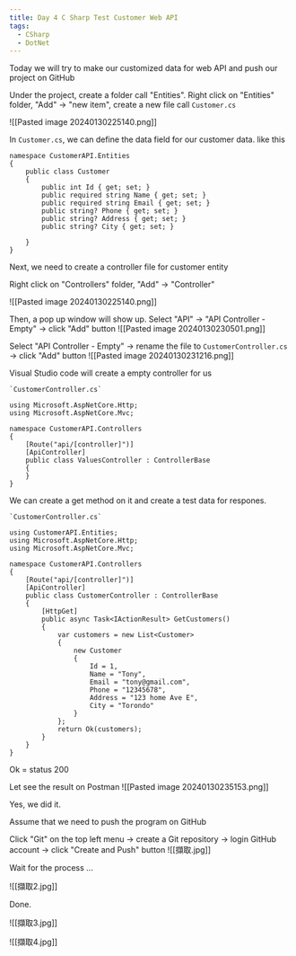 ```yaml
---
title: Day 4 C Sharp Test Customer Web API
tags:
  - CSharp
  - DotNet
---
```

Today we will try to make our customized data for web API and push our project on GitHub

Under the project, create a folder call "Entities".
Right click on "Entities" folder, "Add" -> "new item", create a new file call `Customer.cs`

![[Pasted image 20240130225140.png]]

In `Customer.cs`, we can define the data field for our customer data.
like this

```
namespace CustomerAPI.Entities
{
    public class Customer
    {
        public int Id { get; set; }
        public required string Name { get; set; }
        public required string Email { get; set; }
        public string? Phone { get; set; }
        public string? Address { get; set; }
        public string? City { get; set; }

    }
}

```

Next, we need to create a controller file for customer entity

Right click on "Controllers" folder, "Add" -> "Controller"

![[Pasted image 20240130225140.png]]

Then, a pop up window will show up.
Select "API" -> "API Controller - Empty" -> click "Add" button ![[Pasted image 20240130230501.png]]

Select "API Controller - Empty" -> rename the file to `CustomerController.cs` -> click "Add" button 
![[Pasted image 20240130231216.png]]

Visual Studio code will create a empty controller for us

```
`CustomerController.cs`

using Microsoft.AspNetCore.Http;
using Microsoft.AspNetCore.Mvc;

namespace CustomerAPI.Controllers
{
    [Route("api/[controller]")]
    [ApiController]
    public class ValuesController : ControllerBase
    {
    }
}
```

We can create a get method on it and create a test data for respones.
```
`CustomerController.cs`

using CustomerAPI.Entities;
using Microsoft.AspNetCore.Http;
using Microsoft.AspNetCore.Mvc;

namespace CustomerAPI.Controllers
{
    [Route("api/[controller]")]
    [ApiController]
    public class CustomerController : ControllerBase
    {
        [HttpGet]
        public async Task<IActionResult> GetCustomers() 
        {
            var customers = new List<Customer>
            {
                new Customer
                {
                    Id = 1,
                    Name = "Tony",
                    Email = "tony@gmail.com",
                    Phone = "12345678",
                    Address = "123 home Ave E",
                    City = "Torondo"
                }
            };
            return Ok(customers);
        }
    }
}

```

Ok = status 200

Let see the result on Postman
![[Pasted image 20240130235153.png]]

Yes, we did it.

Assume that we need to push the program on GitHub

Click "Git" on the top left menu -> create a Git repository 
-> login GitHub account -> click "Create and Push" button
![[擷取.jpg]]

Wait for the process ...

![[擷取2.jpg]]

Done.

![[擷取3.jpg]]

![[擷取4.jpg]]